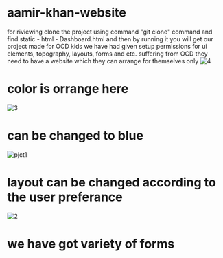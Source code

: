 ﻿# aamir-khan-website
for riviewing clone the project using command "git clone" command 
and find static - html - Dashboard.html and then by running it you will get our project made for OCD kids
we have had given setup permissions for ui elements, topography, layouts, forms and etc.
suffering from OCD they need to have a website which they can arrange for themselves only
![4](https://github.com/user-attachments/assets/31e8546e-5d18-4ab7-b660-098692974969)
# color is orrange here
![3](https://github.com/user-attachments/assets/9b66652d-d742-4060-96ff-ff4977e7e821)
# can be changed to blue

![pjct1](https://github.com/user-attachments/assets/2fc5532f-453a-4a36-a1cd-78c8e52edeb3)
# layout can be changed according to the user preferance

![2](https://github.com/user-attachments/assets/17244848-b69f-4e1d-ae33-d56710a8d392)
# we have got variety of forms



